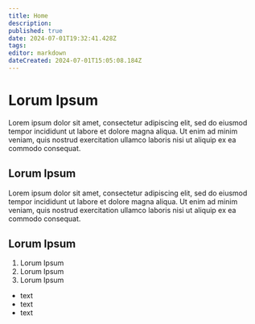 ```yaml
---
title: Home
description: 
published: true
date: 2024-07-01T19:32:41.428Z
tags: 
editor: markdown
dateCreated: 2024-07-01T15:05:08.184Z
---
```


# Lorum Ipsum	
Lorem ipsum dolor sit amet, consectetur adipiscing elit, sed do eiusmod tempor incididunt ut labore et dolore magna aliqua. Ut enim ad minim veniam, quis nostrud exercitation ullamco laboris nisi ut aliquip ex ea commodo consequat. 

## Lorum Ipsum 

Lorem ipsum dolor sit amet, consectetur adipiscing elit, sed do eiusmod tempor incididunt ut labore et dolore magna aliqua. Ut enim ad minim veniam, quis nostrud exercitation ullamco laboris nisi ut aliquip ex ea commodo consequat. 

## Lorum Ipsum 

1. Lorum Ipsum
2. Lorum Ipsum
3. Lorum Ipsum

- text
- text
- text